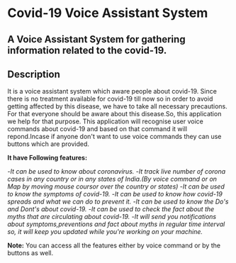 Covid-19 Voice Assistant System 
===================


A Voice Assistant System for gathering information related to the covid-19.
----------


Description
-------------
It is a voice assistant system which aware people about covid-19. Since there is no treatment available for covid-19 till now so in order to avoid getting affected by this disease, we have to take all necessary precautions. For that everyone should be aware about this disease.So, this application we help for that purpose.
This application will recognise user voice commands about covid-19 and based on that command it will repond.Incase if anyone don't want to use voice commands they can use buttons which are provided.

**It have Following features:**

-*It can be used to know about coronavirus.*
-*It track live number of corona cases in any country or in any states of India.(By voice command or on Map by moving mouse coursor over the country or states)*
-*It can be used to know the symptoms of covid-19.*
-*It can be used to know how covid-19 spreads and what we can do to prevent it.*
-*It can be used to know the Do's and Dont's about covid-19.*
-*It can be used to check the fact about the myths that are circulating about covid-19.*
-*It will send you notifications about symptoms,preventions and fact about myths in regular time interval so, it will keep you updated while you're working on your machine.*
  

**Note:** You can access all the features either by voice command or by the buttons as well.


